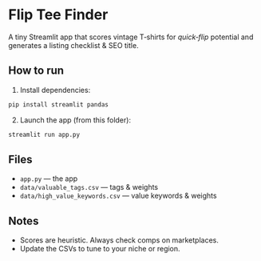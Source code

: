 
# Flip Tee Finder

A tiny Streamlit app that scores vintage T‑shirts for *quick‑flip* potential and generates a listing checklist & SEO title.

## How to run
1. Install dependencies:
```bash
pip install streamlit pandas
```
2. Launch the app (from this folder):
```bash
streamlit run app.py
```

## Files
- `app.py` — the app
- `data/valuable_tags.csv` — tags & weights
- `data/high_value_keywords.csv` — value keywords & weights

## Notes
- Scores are heuristic. Always check comps on marketplaces.
- Update the CSVs to tune to your niche or region.
